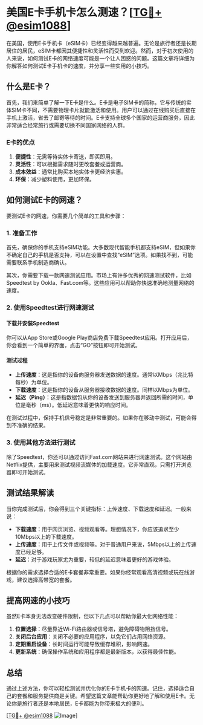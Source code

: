 # 美国E卡手机卡怎么测速？[[TG💪+ @esim1088](https://t.me/s/esim1088)]

在美国，使用E卡手机卡（eSIM卡）已经变得越来越普遍。无论是旅行者还是长期居住的居民，eSIM卡都因其便捷性和灵活性而受到欢迎。然而，对于初次使用的人来说，如何测试E卡的网络速度可能是一个让人困惑的问题。这篇文章将详细为你解答如何测试E卡手机卡的速度，并分享一些实用的小技巧。

## 什么是E卡？

首先，我们来简单了解一下E卡是什么。E卡是电子SIM卡的简称，它与传统的实体SIM卡不同，不需要物理卡片就能激活和使用。用户可以通过在线购买后直接在手机上激活，省去了邮寄等待的时间。E卡支持全球多个国家的运营商服务，因此非常适合经常旅行或需要切换不同国家网络的人群。

### E卡的优点

1. **便捷性**：无需等待实体卡寄送，即买即用。
2. **灵活性**：可以根据需求随时更改套餐或运营商。
3. **成本效益**：通常比购买本地实体卡更经济实惠。
4. **环保**：减少塑料使用，更加环保。

## 如何测试E卡的网速？

要测试E卡的网速，你需要几个简单的工具和步骤：

### 1. 准备工作

首先，确保你的手机支持eSIM功能。大多数现代智能手机都支持eSIM，但如果你不确定自己的手机是否支持，可以在设置中查找“eSIM”选项。如果找不到，可能需要联系手机制造商确认。

其次，你需要下载一款网速测试应用。市场上有许多优秀的网速测试软件，比如Speedtest by Ookla、Fast.com等。这些应用可以帮助你快速准确地测量网络的速度。

### 2. 使用Speedtest进行网速测试

#### 下载并安装Speedtest

你可以从App Store或Google Play商店免费下载Speedtest应用。打开应用后，你会看到一个简单的界面，点击“GO”按钮即可开始测试。

#### 测试过程

- **上传速度**：这是指你的设备向服务器发送数据的速度。通常以Mbps（兆比特每秒）为单位。
- **下载速度**：这是指你的设备从服务器接收数据的速度。同样以Mbps为单位。
- **延迟（Ping）**：这是指数据包从你的设备发送到服务器并返回所需的时间，单位是毫秒（ms）。低延迟意味着更快的响应时间。

在测试过程中，保持手机信号稳定是非常重要的。如果你在移动中测试，可能会得到不准确的结果。

### 3. 使用其他方法进行测试

除了Speedtest，你还可以通过访问Fast.com网站来进行网速测试。这个网站由Netflix提供，主要用来测试视频流媒体的加载速度。它非常直观，只需打开浏览器即可开始测试。

## 测试结果解读

当你完成测试后，你会得到三个关键指标：上传速度、下载速度和延迟。一般来说：

- **下载速度**：用于网页浏览、视频观看等。理想情况下，你应该追求至少10Mbps以上的下载速度。
- **上传速度**：用于上传文件或视频等。对于普通用户来说，5Mbps以上的上传速度已经足够。
- **延迟**：对于游戏玩家尤为重要，较低的延迟意味着更好的游戏体验。

根据你的需求选择合适的E卡套餐非常重要。如果你经常观看高清视频或玩在线游戏，建议选择高带宽的套餐。

## 提高网速的小技巧

虽然E卡本身无法改变硬件限制，但以下几点可以帮助你最大化网络性能：

1. **位置选择**：尽量靠近Wi-Fi路由器或信号塔，避免障碍物阻挡信号。
2. **关闭后台应用**：关闭不必要的应用程序，以免它们占用网络资源。
3. **定期重启设备**：长时间运行可能导致缓存堆积，影响网速。
4. **更新系统**：确保操作系统和应用程序都是最新版本，以获得最佳性能。

## 总结

通过上述方法，你可以轻松测试并优化你的E卡手机卡的网速。记住，选择适合自己的套餐和服务提供商是关键。希望这篇文章能帮助你更好地了解和使用E卡。无论你是旅行者还是本地居民，E卡都能为你带来极大的便利。

[[TG💪+ @esim1088](https://t.me/s/esim1088) ![Image](https://i.postimg.cc/4NQfJmqS/Snipaste-2025-05-13-00-14-12.png)]